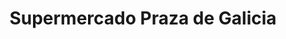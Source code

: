 ---
title: "Supermercado Praza de Galicia"
url: /sarria/supermercado-praza-de-galicia/
shop: supermercado
---